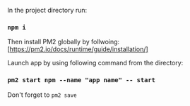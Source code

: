 In the project directory run:

### `npm i`

Then install PM2 globally by follwoing: [https://pm2.io/docs/runtime/guide/installation/]

Launch app by using following command from the directory:

### `pm2 start npm --name "app name" -- start`

Don't forget to `pm2 save`